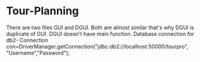 # Tour-Planning
There are two files GUI and DGUI. Both are almost similar that's why DGUI is duplicate of GUI. DGUI doesn't have main function.
Database connection for db2-
Connection con=DriverManager.getConnection("jdbc:db2://localhost:50000/tourpro", "Username","Password");
